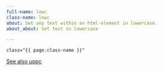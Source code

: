 ```yaml
---
full-name: lowc
class-name: lowc
about: Set any text within an html-element in lowercase.
about_about: Set text in lowercase

---
```

    class="{{ page.class-name }}"

[See also uppc](#tag-uppc)